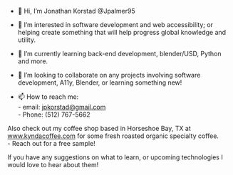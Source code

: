 - 👋 Hi, I’m Jonathan Korstad @Jpalmer95

- 👀 I’m interested in software development and web accessibility; or helping create something that will help progress global knowledge and utility.

- 🌱 I’m currently learning back-end development, blender/USD, Python and more.

- 💞️ I’m looking to collaborate on any projects involving software development, A11y, Blender, or learning something new!

- 📫 How to reach me:
        <br>- email: jpkorstad@gmail.com
        <br>- Phone: (512) 767-5662

Also check out my coffee shop based in Horseshoe Bay, TX at www.kyndacoffee.com for some fresh roasted organic specialty coffee.
        <br>    - Reach out for a free sample!


If you have any suggestions on what to learn, or upcoming technologies I would love to hear about them!
